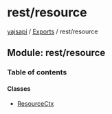 # rest/resource

[yajsapi](https://github.com/golemfactory/yagna-docs/tree/1b9d66c57da52a346eb2988dcfe9aa00d2f3d587/yajsapi/README.md) / [Exports](https://github.com/golemfactory/yagna-docs/tree/1b9d66c57da52a346eb2988dcfe9aa00d2f3d587/yajsapi/modules.md) / rest/resource

## Module: rest/resource

### Table of contents

#### Classes

* [ResourceCtx](https://github.com/golemfactory/yagna-docs/tree/1b9d66c57da52a346eb2988dcfe9aa00d2f3d587/yajsapi/classes/rest_resource.resourcectx.md)

